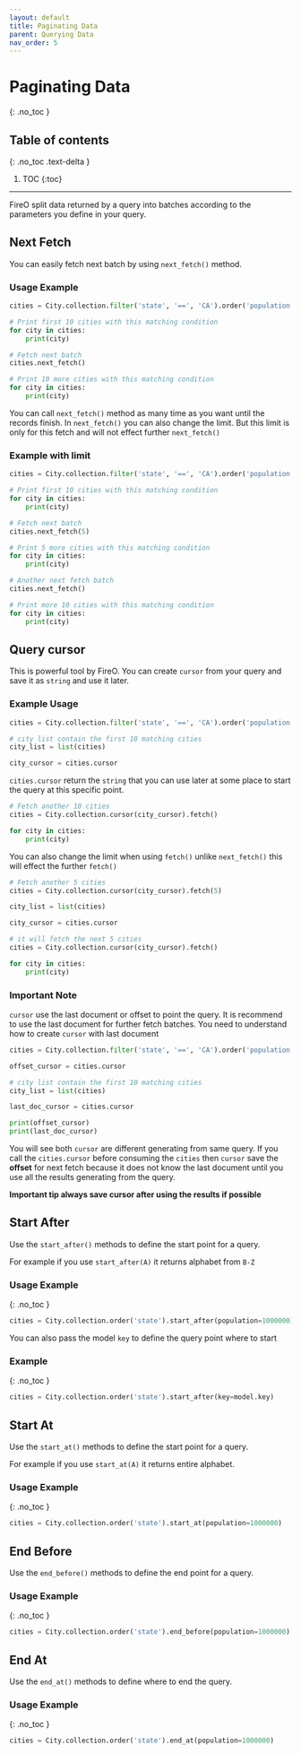 ```yaml
---
layout: default
title: Paginating Data
parent: Querying Data
nav_order: 5
---
```


# Paginating Data
{: .no_toc }

## Table of contents
{: .no_toc .text-delta }

1. TOC
{:toc}

---

FireO split data returned by a query into batches according to the parameters you define in your query.

## Next Fetch
You can easily fetch next batch by using `next_fetch()` method.

### Usage Example

```python
cities = City.collection.filter('state', '==', 'CA').order('population').fetch(10)

# Print first 10 cities with this matching condition
for city in cities:
    print(city)

# Fetch next batch
cities.next_fetch()

# Print 10 more cities with this matching condition
for city in cities:
    print(city)
```

You can call `next_fetch()` method as many time as you want until the records finish.
In `next_fetch()` you can also change the limit. But this limit is only for this fetch and will not effect
further `next_fetch()`

### Example with limit

```python
cities = City.collection.filter('state', '==', 'CA').order('population').fetch(10)

# Print first 10 cities with this matching condition
for city in cities:
    print(city)

# Fetch next batch
cities.next_fetch(5)

# Print 5 more cities with this matching condition
for city in cities:
    print(city)

# Another next fetch batch
cities.next_fetch()

# Print more 10 cities with this matching condition
for city in cities:
    print(city)
```

## Query cursor
This is powerful tool by FireO. You can create `cursor` from your query and save it as `string` and use it later.

### Example Usage

```python
cities = City.collection.filter('state', '==', 'CA').order('population').fetch(10)

# city list contain the first 10 matching cities
city_list = list(cities)

city_cursor = cities.cursor
```

`cities.cursor` return the `string` that you can use later at some place to start the query at this specific 
point.

```python
# Fetch another 10 cities 
cities = City.collection.cursor(city_cursor).fetch()

for city in cities:
    print(city)
```

You can also change the limit when using `fetch()` unlike `next_fetch()` this will effect the further `fetch()`

```python
# Fetch another 5 cities 
cities = City.collection.cursor(city_cursor).fetch(5)

city_list = list(cities)

city_cursor = cities.cursor

# it will fetch the next 5 cities
cities = City.collection.cursor(city_cursor).fetch()

for city in cities:
    print(city)
```

### Important Note

`cursor` use the last document or offset to point the query. It is recommend to use the last document for further
fetch batches. You need to understand how to create `cursor` with last document

```python
cities = City.collection.filter('state', '==', 'CA').order('population').fetch(10)

offset_cursor = cities.cursor

# city list contain the first 10 matching cities
city_list = list(cities)

last_doc_cursor = cities.cursor

print(offset_cursor)
print(last_doc_cursor)
```

You will see both `cursor` are different generating from same query. If you call the `cities.cursor` before 
consuming the `cities` then `cursor` save the **offset** for next fetch because it does not know the last 
document until you use all the results generating from the query. 

**Important tip always save cursor after using the results if possible**

## Start After
Use the `start_after()` methods to define the start point for a query. 

For example if you use `start_after(A)` it returns alphabet from `B-Z`

### Usage Example
{: .no_toc }

```python
cities = City.collection.order('state').start_after(population=1000000)
```

You can also pass the model `key` to define the query point where to start

### Example
{: .no_toc }

```python
cities = City.collection.order('state').start_after(key=model.key)
```

## Start At
Use the `start_at()` methods to define the start point for a query. 

For example if you use `start_at(A)` it returns entire alphabet.

### Usage Example
{: .no_toc }

```python
cities = City.collection.order('state').start_at(population=1000000)
```

## End Before
Use the `end_before()` methods to define the end point for a query. 

### Usage Example
{: .no_toc }

```python
cities = City.collection.order('state').end_before(population=1000000)
```

## End At
Use the `end_at()` methods to define where to end the query.

### Usage Example
{: .no_toc }

```python
cities = City.collection.order('state').end_at(population=1000000)
```